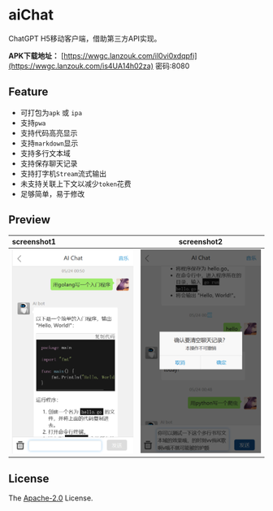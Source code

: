 # aiChat

ChatGPT H5移动客户端，借助第三方API实现。

**APK下载地址：**  [https://wwgc.lanzouk.com/il0vi0xdqpfi](https://wwgc.lanzouk.com/is4UA14h02za) 密码:8080

## Feature

- 可打包为`apk` 或 `ipa`
- 支持`pwa`
- 支持代码高亮显示
- 支持`markdown`显示
- 支持多行文本域
- 支持保存聊天记录
- 支持打字机`Stream`流式输出
- 未支持关联上下文以减少`token`花费
- 足够简单，易于修改

## Preview

| screenshot1 | screenshot2 |
|:-|--|
| ![page1](images/chat1.png) | ![page2](images/chat2.png) |


## License

The [Apache-2.0](https://www.apache.org/licenses/LICENSE-2.0) License.
